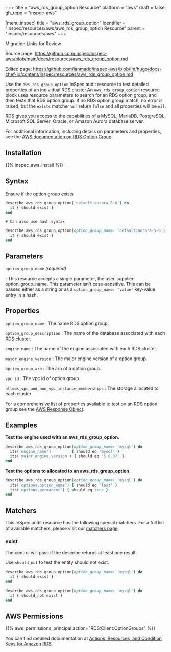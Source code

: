 +++
title = "aws_rds_group_option Resource"
platform = "aws"
draft = false
gh_repo = "inspec-aws"

[menu.inspec]
title = "aws_rds_group_option"
identifier = "inspec/resources/aws/aws_rds_group_option Resource"
parent = "inspec/resources/aws"
+++

<div class="admonition-note">
<p class="admonition-note-title">Migration Links for Review</p>
<div class="admonition-note-text">
<p>Source page: <a href="https://github.com/inspec/inspec-aws/blob/main/docs/resources/aws_rds_group_option.md">https://github.com/inspec/inspec-aws/blob/main/docs/resources/aws_rds_group_option.md</a></p>
<p>Edited page: <a href="https://github.com/ianmadd/inspec-aws/blob/im/hugo/docs-chef-io/content/inspec/resources/aws_rds_group_option.md">https://github.com/ianmadd/inspec-aws/blob/im/hugo/docs-chef-io/content/inspec/resources/aws_rds_group_option.md</a></p>
</div>
</div>


Use the `aws_rds_group_option` InSpec audit resource to test detailed properties of an individual RDS cluster.An `aws_rds_group_option` resource block uses resource parameters to search for an RDS option group, and then tests that RDS option group.  If no RDS option group match, no error is raised, but the `exists` matcher will return `false` and all properties will be `nil`.

RDS gives you access to the capabilities of a MySQL, MariaDB, PostgreSQL, Microsoft SQL Server, Oracle, or Amazon Aurora database server.

For additional information, including details on parameters and properties, see the [AWS documentation on RDS Option Group](https://docs.aws.amazon.com/AWSCloudFormation/latest/UserGuide/aws-resource-rds-optiongroup.html).

## Installation

{{% inspec_aws_install %}}

## Syntax

Ensure if the option group exists

```ruby
describe aws_rds_group_option('default:aurora-5-6') do
  it { should exist }
end
```

    # Can also use hash syntax
```ruby
describe aws_rds_group_option(option_group_name: 'default:aurora-5-6') do
  it { should exist }
end
```

## Parameters

`option_group_name`  _(required)_

: This resource accepts a single parameter, the user-supplied option_group_name. This parameter isn't case-sensitive.
  This can be passed either as a string or as a `option_group_name: 'value'` key-value entry in a hash.

## Properties

`option_group_name`
: The name RDS option group.

`option_group_description`
: The name of the database associated with each RDS cluster.

`engine_name`
: The name of the engine associated with each RDS cluster.

`major_engine_version`
: The major engine version of a option group.

`option_group_arn`
: The arn of a option group.

`vpc_id`
: The vpc id of  option group.

`allows_vpc_and_non_vpc_instance_memberships`
: The storage allocated to each cluster.

For a comprehensive list of properties available to test on an RDS option group see the [AWS Response Object](https://docs.aws.amazon.com/sdk-for-ruby/v3/api/Aws/RDS/DBCluster.html).

## Examples

**Test the engine used with an aws_rds_group_option.**

```ruby
describe aws_rds_group_option(option_group_name: 'mysql') do
  its('engine_name')         { should eq 'mysql' }
  its('major_engine_version') { should eq '5.6.37' }
end
```

**Test the options to allocated to an aws_rds_group_option.**

```ruby
describe aws_rds_group_option(option_group_name: 'mysql') do
  its('options.option_name') { should eq 'test' }
  its('options.permanent') { should eq true }
end
```

## Matchers

This InSpec audit resource has the following special matchers. For a full list of available matchers, please visit our [matchers page](https://www.inspec.io/docs/reference/matchers/).

### exist

The control will pass if the describe returns at least one result.

Use `should_not` to test the entity should not exist.

```ruby
describe aws_rds_group_option(option_group_name: 'mysql') do
  it { should exist }
end
```

```ruby
describe aws_rds_group_option(option_group_name: 'mysql') do
  it { should_not exist }
end
```

## AWS Permissions

{{% aws_permissions_principal action="RDS:Client:OptionGroups" %}}

You can find detailed documentation at [Actions, Resources, and Condition Keys for Amazon RDS](https://docs.aws.amazon.com/IAM/latest/UserGuide/list_amazonrds.html).
